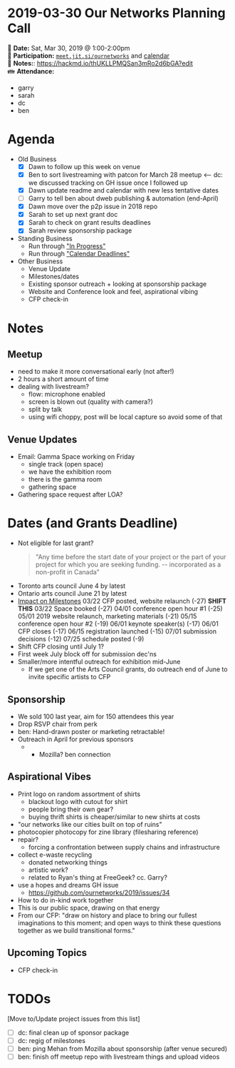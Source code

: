 # 2019-03-30 Our Networks Planning Call

:date: **Date:** Sat, Mar 30, 2019 @ 1:00-2:00pm  
:raising_hand: **Participation:** [`meet.jit.si/ournetworks`](https://meet.jit.si/ournetworks) and [calendar](https://calendar.google.com/calendar/embed?src=aers7atolh0uurlfmkoki9kikg%40group.calendar.google.com&ctz=America%2FToronto)  
:notebook: **Notes:**: https://hackmd.io/thUKLLPMQSan3mRo2d6bGA?edit  
:family: **Attendance:**  
- garry
- sarah
- dc
- ben

# Agenda

- Old Business
    - [x] Dawn to follow up this week on venue
    - [x] Ben to sort livestreaming with patcon for March 28 meetup <-- dc: we discussed tracking on GH issue once I followed up
    - [x] Dawn update readme and calendar with new less tentative dates
    - [ ] Garry to tell ben about dweb publishing & automation (end-April)
    - [x] Dawn move over the p2p issue in 2018 repo
    - [x] Sarah to set up next grant doc
    - [x] Sarah to check on grant results deadlines
    - [x] Sarah review sponsorship package
- Standing Business
  - Run through ["In Progress"](https://github.com/ournetworks/2019/projects/1)
  - Run through ["Calendar Deadlines"](https://calendar.google.com/calendar/embed?src=aers7atolh0uurlfmkoki9kikg%40group.calendar.google.com&ctz=America%2FToronto)
- Other Business
  - Venue Update
  - Milestones/dates
  - Existing sponsor outreach + looking at sponsorship package
  - Website and Conference look and feel, aspirational vibing
  - CFP check-in

# Notes

## Meetup 

- need to make it more conversational early (not after!)
- 2 hours a short amount of time
- dealing with livestream?
    - flow: microphone enabled
    - screen is blown out (quality with camera?)
    - split by talk 
    - using wifi choppy, post will be local capture so avoid some of that

## Venue Updates

- Email: Gamma Space working on Friday 
    - single track (open space)
    - we have the exhibition room
    - there is the gamma room 
    - gathering space
- Gathering space request after LOA?

# Dates (and Grants Deadline)

- Not eligible for last grant?
    >"Any time before the start date of your project or the part of your project for which you are seeking funding. -- incorporated as a non-profit in Canada"
- Toronto arts council June 4 by latest
- Ontario arts council June 21 by latest
- [Impact on Milestones](https://github.com/ournetworks/2019/blob/master/notes/2019-02-09-planning-call.md#timeline--milestones)
        03/22 CFP posted, website relaunch (-27) **SHIFT THIS**
        03/22 Space booked (-27)
        04/01 conference open hour #1 (-25)
        05/01 2019 website relaunch, marketing materials (-21)
        05/15 conference open hour #2 (-19)
        06/01 keynote speaker(s) (-17)
        06/01 CFP closes (-17)
        06/15 registration launched (-15)
        07/01 submission decisions (-12) 
        07/25 schedule posted (-9)
- Shift CFP closing until July 1?
- First week July block off for submission dec'ns
- Smaller/more intentful outreach for exhibition mid-June
    - If we get one of the Arts Council grants, do outreach end of June to invite specific artists to CFP

## Sponsorship 

- We sold 100 last year, aim for 150 attendees this year
- Drop RSVP chair from perk
- ben: Hand-drawn poster or marketing retractable!
- Outreach in April for previous sponsors
    - + Mozilla? ben connection

## Aspirational Vibes

- Print logo on random assortment of shirts
    - blackout logo with cutout for shirt
    - people bring their own gear?
    - buying thrift shirts is cheaper/similar to new shirts at costs 
- "our networks like our cities built on top of ruins"
- photocopier photocopy for zine library (filesharing reference)
- repair?
    - forcing a confrontation between supply chains and infrastructure
- collect e-waste recycling
    - donated networking things 
    - artistic work?
    - related to Ryan's thing at FreeGeek? cc. Garry?
- use a hopes and dreams GH issue
  - https://github.com/ournetworks/2019/issues/34
- How to do in-kind work together
- This is our public space, drawing on that energy
- From our CFP: "draw on history and place to bring our fullest imaginations to this moment; and open ways to think these questions together as we build transitional forms."

## Upcoming Topics

- CFP check-in

# TODOs

[Move to/Update project issues from this list]

- [ ] dc: final clean up of sponsor package
- [ ] dc: regig of milestones
- [ ] ben: ping Mehan from Mozilla about sponsorship (after venue secured)
- [ ] ben: finish off meetup repo with livestream things and upload videos

